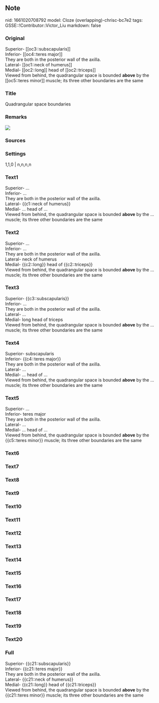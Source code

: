 ## Note
nid: 1661020708792
model: Cloze (overlapping)-chrisc-bc7e2
tags: GSSE::!Contributor::Victor_Liu
markdown: false

### Original
<div>
  Superior- [[oc3::subscapularis]]
</div>
<div>
  Inferior- [[oc4::teres major]]
</div>
<div>
  <div>
    They are both in the posterior wall of the axilla.
  </div>
  <div>
    Lateral- [[oc1::neck of humerus]]
  </div>
  <div>
    Medial- [[oc2::long]] head of [[oc2::triceps]]
  </div>
  <div>
    <div>
Viewed from behind, the <span style="color: var(--field-fg); 
       background-color: ;">quadrangular space is bounded
      <b>above</b> by the</span> [[oc5::teres minor]] <span style= 
      "color: var(--field-fg); background-color: ;">muscle; its
      three other boundaries are the same</span>
    </div>
  </div>
</div>

### Title
Quadrangular space boundaries

### Remarks
<img src="paste-c597b934f494a2e32d6fd41220cbacd1d72a2e32.jpg">

### Sources


### Settings
1,1,0 | n,n,n,n

### Text1
<div>
  Superior- ...
</div>
<div>
  Inferior- ...
</div>
<div>
  <div>
    They are both in the posterior wall of the axilla.
  </div>
  <div>
    Lateral- {{c1::neck of humerus}}
  </div>
  <div>
    Medial- ... head of ...
  </div>
  <div>
    <div>
Viewed from behind, the <span style="color: var(--field-fg); 
       background-color: ;">quadrangular space is bounded
<b>above</b> by the</span> ... <span style="color: 
       var(--field-fg); background-color: ;">muscle; its three
      other boundaries are the same</span>
    </div>
  </div>
</div>

### Text2
<div>
  Superior- ...
</div>
<div>
  Inferior- ...
</div>
<div>
  <div>
    They are both in the posterior wall of the axilla.
  </div>
  <div>
    Lateral- neck of humerus
  </div>
  <div>
    Medial- {{c2::long}} head of {{c2::triceps}}
  </div>
  <div>
    <div>
Viewed from behind, the <span style="color: var(--field-fg); 
       background-color: ;">quadrangular space is bounded
<b>above</b> by the</span> ... <span style="color: 
       var(--field-fg); background-color: ;">muscle; its three
      other boundaries are the same</span>
    </div>
  </div>
</div>

### Text3
<div>
  Superior- {{c3::subscapularis}}
</div>
<div>
  Inferior- ...
</div>
<div>
  <div>
    They are both in the posterior wall of the axilla.
  </div>
  <div>
    Lateral- ...
  </div>
  <div>
    Medial- long head of triceps
  </div>
  <div>
    <div>
Viewed from behind, the <span style="color: var(--field-fg); 
       background-color: ;">quadrangular space is bounded
<b>above</b> by the</span> ... <span style="color: 
       var(--field-fg); background-color: ;">muscle; its three
      other boundaries are the same</span>
    </div>
  </div>
</div>

### Text4
<div>
  Superior- subscapularis
</div>
<div>
  Inferior- {{c4::teres major}}
</div>
<div>
  <div>
    They are both in the posterior wall of the axilla.
  </div>
  <div>
    Lateral- ...
  </div>
  <div>
    Medial- ... head of ...
  </div>
  <div>
    <div>
Viewed from behind, the <span style="color: var(--field-fg); 
       background-color: ;">quadrangular space is bounded
<b>above</b> by the</span> ... <span style="color: 
       var(--field-fg); background-color: ;">muscle; its three
      other boundaries are the same</span>
    </div>
  </div>
</div>

### Text5
<div>
  Superior- ...
</div>
<div>
  Inferior- teres major
</div>
<div>
  <div>
    They are both in the posterior wall of the axilla.
  </div>
  <div>
    Lateral- ...
  </div>
  <div>
    Medial- ... head of ...
  </div>
  <div>
    <div>
Viewed from behind, the <span style="color: var(--field-fg); 
       background-color: ;">quadrangular space is bounded
      <b>above</b> by the</span> {{c5::teres minor}} <span style= 
      "color: var(--field-fg); background-color: ;">muscle; its
      three other boundaries are the same</span>
    </div>
  </div>
</div>

### Text6


### Text7


### Text8


### Text9


### Text10


### Text11


### Text12


### Text13


### Text14


### Text15


### Text16


### Text17


### Text18


### Text19


### Text20


### Full
<div>
  Superior- {{c21::subscapularis}}
</div>
<div>
  Inferior- {{c21::teres major}}
</div>
<div>
  <div>
    They are both in the posterior wall of the axilla.
  </div>
  <div>
    Lateral- {{c21::neck of humerus}}
  </div>
  <div>
    Medial- {{c21::long}} head of {{c21::triceps}}
  </div>
  <div>
    <div>
Viewed from behind, the <span style="color: var(--field-fg); 
       background-color: ;">quadrangular space is bounded
      <b>above</b> by the</span> {{c21::teres minor}} <span style= 
      "color: var(--field-fg); background-color: ;">muscle; its
      three other boundaries are the same</span>
    </div>
  </div>
</div>
